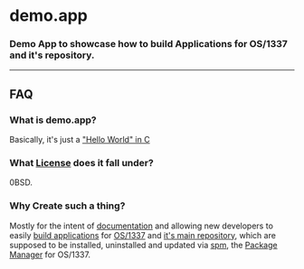 #	demo.app
###	Demo App to showcase how to build Applications for OS/1337 and it's repository.

---

##	FAQ
###	What is demo.app?
Basically, it's just a ["Hello World" in C]( https://en.wikipedia.org/wiki/C_(programming_language)#%22Hello,_world%22_example )
###	What [License](LICENSE.md) does it fall under?
0BSD.
###	Why Create such a thing?
Mostly for the intent of [documentation](building.md) and allowing new developers to easily [build applications](building.md) for [OS/1337](https://github.com/OS-1337/OS1337) and [it's main repository](https://github.com/OS-1337/pkgs), which are supposed to be installed, uninstalled and updated via [spm](https://github.com/OS-1337/spm), the [Package Manager](https://en.wikipedia.org/wiki/Package_manager) for OS/1337.
